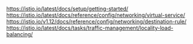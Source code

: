 https://istio.io/latest/docs/setup/getting-started/
https://istio.io/latest/docs/reference/config/networking/virtual-service/
https://istio.io/v1.12/docs/reference/config/networking/destination-rule/
https://istio.io/latest/docs/tasks/traffic-management/locality-load-balancing/
